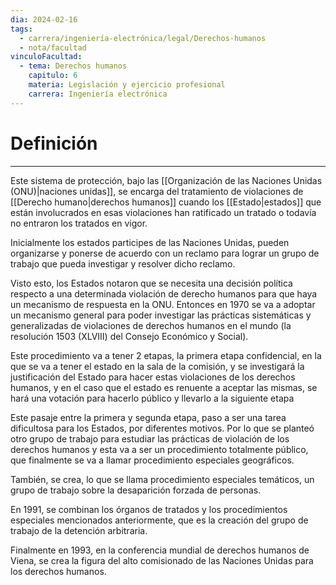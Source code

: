```yaml
---
dia: 2024-02-16
tags:
  - carrera/ingeniería-electrónica/legal/Derechos-humanos
  - nota/facultad
vinculoFacultad:
  - tema: Derechos humanos
    capitulo: 6
    materia: Legislación y ejercicio profesional
    carrera: Ingeniería electrónica
---
```

# Definición
---
Este sistema de protección, bajo las [[Organización de las Naciones Unidas (ONU)|naciones unidas]], se encarga del tratamiento de violaciones de [[Derecho humano|derechos humanos]] cuando los [[Estado|estados]] que están involucrados en esas violaciones han ratificado un tratado o todavía no entraron los tratados en vigor.

Inicialmente los estados participes de las Naciones Unidas, pueden organizarse y ponerse de acuerdo con un reclamo para lograr un grupo de trabajo que pueda investigar y resolver dicho reclamo. 

Visto esto, los Estados notaron que se necesita una decisión política respecto a una determinada violación de derecho humanos para que haya un mecanismo de respuesta en la ONU. Entonces en 1970 se va a adoptar un mecanismo general para poder investigar las prácticas sistemáticas y generalizadas de violaciones de derechos humanos en el mundo (la resolución 1503 (XLVIII) del Consejo Económico y Social).

Este procedimiento va a tener 2 etapas, la primera etapa confidencial, en la que se va a tener el estado en la sala de la comisión, y se investigará la justificación del Estado para hacer estas violaciones de los derechos humanos, y en el caso que el estado es renuente a aceptar las mismas, se hará una votación para hacerlo público y llevarlo a la siguiente etapa

Este pasaje entre la primera y segunda etapa, paso a ser una tarea dificultosa para los Estados, por diferentes motivos. Por lo que se planteó otro grupo de trabajo para estudiar las prácticas de violación de los derechos humanos y esta va a ser un procedimiento totalmente público, que finalmente se va a llamar procedimiento especiales geográficos.

También, se crea, lo que se llama procedimiento especiales temáticos, un grupo de trabajo sobre la desaparición forzada de personas.

En 1991, se combinan los órganos de tratados y los procedimientos especiales mencionados anteriormente, que es la creación del grupo de trabajo de la detención arbitraria.

Finalmente en 1993, en la conferencia mundial de derechos humanos de Viena, se crea la figura del alto comisionado de las Naciones Unidas para los derechos humanos.




